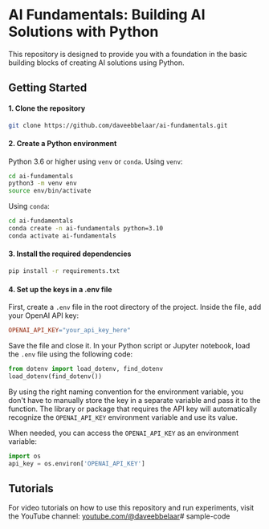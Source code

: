 # AI Fundamentals: Building AI Solutions with Python

This repository is designed to provide you with a foundation in the basic building blocks of creating AI solutions using Python. 


## Getting Started

#### 1. Clone the repository

```bash
git clone https://github.com/daveebbelaar/ai-fundamentals.git
```

#### 2. Create a Python environment

Python 3.6 or higher using `venv` or `conda`. Using `venv`:

``` bash
cd ai-fundamentals
python3 -m venv env
source env/bin/activate
```

Using `conda`:
``` bash
cd ai-fundamentals
conda create -n ai-fundamentals python=3.10
conda activate ai-fundamentals
```

#### 3. Install the required dependencies
``` bash
pip install -r requirements.txt
```

#### 4. Set up the keys in a .env file

First, create a `.env` file in the root directory of the project. Inside the file, add your OpenAI API key:

```makefile
OPENAI_API_KEY="your_api_key_here"
```

Save the file and close it. In your Python script or Jupyter notebook, load the `.env` file using the following code:
```python
from dotenv import load_dotenv, find_dotenv
load_dotenv(find_dotenv())
```

By using the right naming convention for the environment variable, you don't have to manually store the key in a separate variable and pass it to the function. The library or package that requires the API key will automatically recognize the `OPENAI_API_KEY` environment variable and use its value.

When needed, you can access the `OPENAI_API_KEY` as an environment variable:
```python
import os
api_key = os.environ['OPENAI_API_KEY']
```

## Tutorials

For video tutorials on how to use this repository and run experiments, visit the YouTube channel: [youtube.com/@daveebbelaar](https://www.youtube.com/channel/UCn8ujwUInbJkBhffxqAPBVQ?sub_confirmation=1)# sample-code
